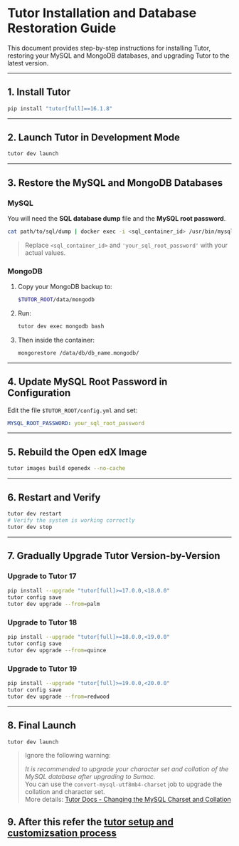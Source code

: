
# Tutor Installation and Database Restoration Guide

This document provides step-by-step instructions for installing Tutor, restoring your MySQL and MongoDB databases, and upgrading Tutor to the latest version.

---

## 1. Install Tutor

```bash
pip install "tutor[full]==16.1.8"
```

---

## 2. Launch Tutor in Development Mode

```bash
tutor dev launch
```

---

## 3. Restore the MySQL and MongoDB Databases

### MySQL

You will need the **SQL database dump** file and the **MySQL root password**.

```bash
cat path/to/sql/dump | docker exec -i <sql_container_id> /usr/bin/mysql -u root --password='your_sql_root_password' mysql
```

> Replace `<sql_container_id>` and `'your_sql_root_password'` with your actual values.

### MongoDB

1. Copy your MongoDB backup to:
   ```bash
   $TUTOR_ROOT/data/mongodb
   ```
2. Run:
   ```bash
   tutor dev exec mongodb bash
   ```
3. Then inside the container:
   ```bash
   mongorestore /data/db/db_name.mongodb/
   ```

---

## 4. Update MySQL Root Password in Configuration

Edit the file `$TUTOR_ROOT/config.yml` and set:

```yaml
MYSQL_ROOT_PASSWORD: your_sql_root_password
```

---

## 5. Rebuild the Open edX Image

```bash
tutor images build openedx --no-cache
```

---

## 6. Restart and Verify

```bash
tutor dev restart
# Verify the system is working correctly
tutor dev stop
```

---

## 7. Gradually Upgrade Tutor Version-by-Version

### Upgrade to Tutor 17

```bash
pip install --upgrade "tutor[full]>=17.0.0,<18.0.0"
tutor config save
tutor dev upgrade --from=palm
```

### Upgrade to Tutor 18

```bash
pip install --upgrade "tutor[full]>=18.0.0,<19.0.0"
tutor config save
tutor dev upgrade --from=quince
```

### Upgrade to Tutor 19

```bash
pip install --upgrade "tutor[full]>=19.0.0,<20.0.0"
tutor config save
tutor dev upgrade --from=redwood
```

---

## 8. Final Launch

```bash
tutor dev launch
```

> Ignore the following warning:
> 
> _It is recommended to upgrade your character set and collation of the MySQL database after upgrading to Sumac._  
> You can use the `convert-mysql-utf8mb4-charset` job to upgrade the collation and character set.  
> More details: [Tutor Docs - Changing the MySQL Charset and Collation](https://docs.tutor.edly.io/local.html#changing-the-mysql-charset-and-collation)

## 9. After this refer the [tutor setup and customizsation process](https://github.com/Esukhia/Sherab-Documentation/blob/main/tutor-installation-and-setup.md)
